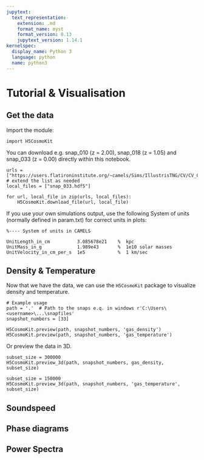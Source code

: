 ```yaml
---
jupytext:
  text_representation:
    extension: .md
    format_name: myst
    format_version: 0.13
    jupytext_version: 1.14.1
kernelspec:
  display_name: Python 3
  language: python
  name: python3
---
```


# Tutorial & Visualisation

## Get the data

Import the module:

```{code-cell}
import H5CosmoKit
```

You can download e.g. snap_010 (z = 2.00), snap_018 (z = 1.05) and snap_033 (z = 0.00) directly within this notebook.

```{code-cell}
urls = ["https://users.flatironinstitute.org/~camels/Sims/IllustrisTNG/CV/CV_0/snap_033.hdf5"] # extend the list as needed
local_files = ["snap_033.hdf5"]

for url, local_file in zip(urls, local_files):
    H5CosmoKit.download_file(url, local_file)
```
If you use your own simulations output, use the following System of units (normally defined in param.txt) for correct units in plots:
```
%---- System of units in CAMELS

UnitLength_in_cm          3.085678e21    %  kpc
UnitMass_in_g             1.989e43       %  1e10 solar masses
UnitVelocity_in_cm_per_s  1e5            %  1 km/sec
```
## Density & Temperature

Now that we have the data, we can use the `H5CosmoKit` package to visualize density and temperature.

```{code-cell}
# Example usage
path = '.'  # Path to the snaps e.q. in windows r'C:\Users\<username>\...\snapfiles'
snapshot_numbers = [33]

H5CosmoKit.preview(path, snapshot_numbers, 'gas_density')
H5CosmoKit.preview(path, snapshot_numbers, 'gas_temperature')
```

Or preview the data in 3D.

```{code-cell}
subset_size = 300000
H5CosmoKit.preview_3d(path, snapshot_numbers, gas_density, subset_size)
```

```{code-cell}
subset_size = 150000
H5CosmoKit.preview_3d(path, snapshot_numbers, 'gas_temperature', subset_size)
```

## Soundspeed
## Phase diagrams
## Power Spectra